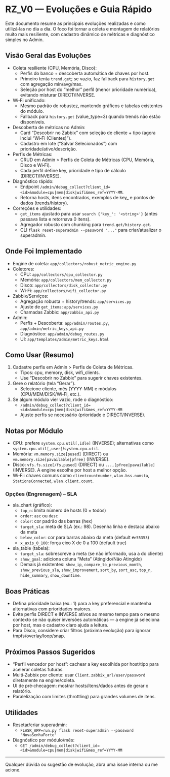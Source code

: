 # RZ_V0 — Evoluções e Guia Rápido

Este documento resume as principais evoluções realizadas e como utilizá‑las no dia a dia. O foco foi tornar a coleta e montagem de relatórios muito mais resiliente, com cadastro dinâmico de métricas e diagnóstico simples no Admin.

## Visão Geral das Evoluções
- Coleta resiliente (CPU, Memória, Disco):
  - Perfis do banco + descoberta automática de chaves por host.
  - Primeiro tenta `trend.get`; se vazio, faz fallback para `history.get` com agregação min/avg/max.
  - Seleção por host do “melhor” perfil (menor prioridade numérica), evitando misturar DIRECT/INVERSE.
- Wi‑Fi unificado:
  - Mesmo padrão de robustez, mantendo gráficos e tabelas existentes do módulo.
  - Fallback para `history.get` (value_type=3) quando trends não estão disponíveis.
- Descoberta de métricas no Admin:
  - Card “Descobrir no Zabbix” com seleção de cliente + tipo (agora inclui “Wi‑Fi (Clientes)”).
  - Cadastro em lote (“Salvar Selecionados”) com prioridade/ativo/descrição.
- Perfis de Métricas:
  - CRUD em Admin > Perfis de Coleta de Métricas (CPU, Memória, Disco e Wi‑Fi).
  - Cada perfil define key, prioridade e tipo de cálculo (DIRECT/INVERSE).
- Diagnóstico rápido:
  - Endpoint `/admin/debug_collect?client_id=<id>&module=cpu|mem|disk|wifi&mes_ref=YYYY-MM`.
  - Retorna hosts, itens encontrados, exemplos de key_ e pontos de dados (trends/history).
- Correções e utilidades:
  - `get_items` ajustado para usar `search {'key_': '<string>'}` (antes passava lista e retornava 0 itens).
  - Agregador robusto com chunking para `trend.get/history.get`.
  - CLI `flask reset-superadmin --password "..."` para criar/atualizar o superadmin.

## Onde Foi Implementado
- Engine de coleta: `app/collectors/robust_metric_engine.py`
- Coletores:
  - CPU: `app/collectors/cpu_collector.py`
  - Memória: `app/collectors/mem_collector.py`
  - Disco: `app/collectors/disk_collector.py`
  - Wi‑Fi: `app/collectors/wifi_collector.py`
- Zabbix/Serviços:
  - Agregação robusta + history/trends: `app/services.py`
  - Ajuste de `get_items`: `app/services.py`
  - Chamadas Zabbix: `app/zabbix_api.py`
- Admin:
  - Perfis + Descoberta: `app/admin/routes.py`, `app/admin/metric_keys_api.py`
  - Diagnóstico: `app/admin/debug_routes.py`
  - UI: `app/templates/admin/metric_keys.html`

## Como Usar (Resumo)
1) Cadastre perfis em Admin > Perfis de Coleta de Métricas.
   - Tipos: cpu, memory, disk, wifi_clients.
   - Use “Descobrir no Zabbix” para sugerir chaves existentes.
2) Gere o relatório (tela “Gerar”).
   - Selecione cliente, mês (YYYY‑MM) e módulos (CPU/MEM/DISK/Wi‑Fi, etc.).
3) Se algum módulo vier vazio, rode o diagnóstico:
   - `/admin/debug_collect?client_id=<id>&module=cpu|mem|disk|wifi&mes_ref=YYYY-MM`
   - Ajuste perfis se necessário (prioridade e DIRECT/INVERSE).

## Notas por Módulo
- CPU: prefere `system.cpu.util[,idle]` (INVERSE); alternativas como `system.cpu.util[,user]`/`system.cpu.util`.
- Memória: `vm.memory.size[pused]` (DIRECT) ou `vm.memory.size[pavailable|pfree]` (INVERSE).
- Disco: `vfs.fs.size[/fs,pused]` (DIRECT) ou `...,[pfree|pavailable]` (INVERSE). A engine escolhe por host a melhor opção.
- Wi‑Fi: chaves comuns como `clientcountnumber`, `wlan.bss.numsta`, `StationsConnected`, `wlan.client.count`.

### Opções (Engrenagem) – SLA
- sla_chart (gráfico):
  - `top_n`: limita número de hosts (0 = todos)
  - `order`: `asc` ou `desc`
  - `color`: cor padrão das barras (hex)
  - `target_sla`: meta de SLA (ex.: 98). Desenha linha e destaca abaixo da meta
  - `below_color`: cor para barras abaixo da meta (default `#e55353`)
  - `x_axis_0_100`: força eixo X de 0 a 100 (default true)
- sla_table (tabela):
  - `target_sla`: sobrescreve a meta (se não informado, usa a do cliente)
  - `show_goal`: adiciona coluna “Meta” (Atingido/Não Atingido)
  - Demais já existentes: `show_ip`, `compare_to_previous_month`, `show_previous_sla`, `show_improvement`, `sort_by`, `sort_asc`, `top_n`, `hide_summary`, `show_downtime`.

## Boas Práticas
- Defina prioridade baixa (ex.: 1) para a key preferencial e mantenha alternativas com prioridades maiores.
- Evite perfis DIRECT e INVERSE ativos ao mesmo tempo para o mesmo contexto se não quiser inversões automáticas — a engine já seleciona por host, mas o cadastro claro ajuda a leitura.
- Para Disco, considere criar filtros (próxima evolução) para ignorar tmpfs/overlay/loop/snap.

## Próximos Passos Sugeridos
- “Perfil vencedor por host”: cachear a key escolhida por host/tipo para acelerar coletas futuras.
- Multi‑Zabbix por cliente: usar `Client.zabbix_url/user/password` diretamente na engine/coleta.
- UI de pré‑checagem: mostrar hosts/itens/dados antes de gerar o relatório.
- Paralelização com limites (throttling) para grandes volumes de itens.

## Utilidades
- Resetar/criar superadmin:
  - `FLASK_APP=run.py flask reset-superadmin --password "NovaSenhaForte"`
- Diagnóstico por módulo/mês:
  - `GET /admin/debug_collect?client_id=<id>&module=cpu|mem|disk|wifi&mes_ref=YYYY-MM`

---
Qualquer dúvida ou sugestão de evolução, abra uma issue interna ou me acione.
